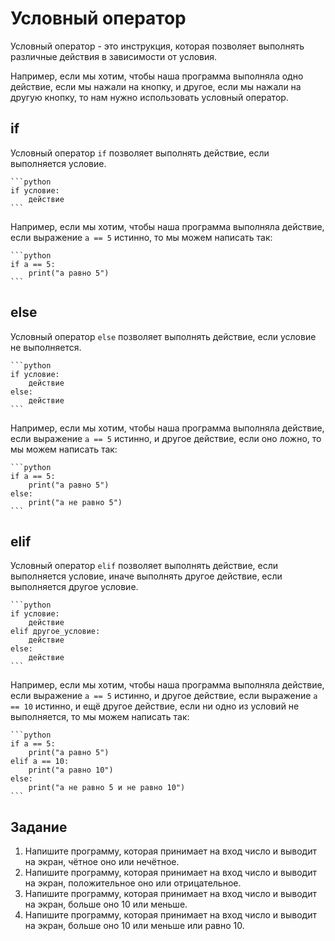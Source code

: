 # Условный оператор

Условный оператор - это инструкция, которая позволяет выполнять различные действия в зависимости от условия.

Например, если мы хотим, чтобы наша программа выполняла одно действие, если мы нажали на кнопку, и другое, если мы
нажали на другую кнопку, то нам нужно использовать условный оператор.

## if

Условный оператор `if` позволяет выполнять действие, если выполняется условие.

    ```python
    if условие:
        действие
    ```

Например, если мы хотим, чтобы наша программа выполняла действие, если выражение `a == 5` истинно, то мы можем написать
так:

    ```python
    if a == 5:
        print("a равно 5")
    ```

## else

Условный оператор `else` позволяет выполнять действие, если условие не выполняется.

    ```python
    if условие:
        действие
    else:
        действие
    ```

Например, если мы хотим, чтобы наша программа выполняла действие, если выражение `a == 5` истинно, и другое действие,
если оно ложно, то мы можем написать так:

    ```python
    if a == 5:
        print("a равно 5")
    else:
        print("a не равно 5")
    ```

## elif

Условный оператор `elif` позволяет выполнять действие, если выполняется условие, иначе выполнять другое действие, если
выполняется другое условие.

    ```python
    if условие:
        действие
    elif другое_условие:
        действие
    else:
        действие
    ```

Например, если мы хотим, чтобы наша программа выполняла действие, если выражение `a == 5` истинно, и другое действие,
если выражение `a == 10` истинно, и ещё другое действие, если ни одно из условий не выполняется, то мы можем написать
так:

    ```python
    if a == 5:
        print("a равно 5")
    elif a == 10:
        print("a равно 10")
    else:
        print("a не равно 5 и не равно 10")
    ```

## Задание

1. Напишите программу, которая принимает на вход число и выводит на экран, чётное оно или нечётное.
2. Напишите программу, которая принимает на вход число и выводит на экран, положительное оно или отрицательное.
3. Напишите программу, которая принимает на вход число и выводит на экран, больше оно 10 или меньше.
4. Напишите программу, которая принимает на вход число и выводит на экран, больше оно 10 или меньше или равно 10.
